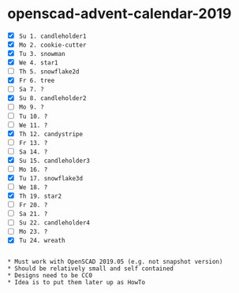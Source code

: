 # openscad-advent-calendar-2019

- [x] `Su 1. candleholder1`
- [x] `Mo 2. cookie-cutter`
- [x] `Tu 3. snowman`
- [x] `We 4. star1`
- [ ] `Th 5. snowflake2d`
- [x] `Fr 6. tree`
- [ ] `Sa 7. ?`
- [x] `Su 8. candleholder2`
- [ ] `Mo 9. ?`
- [ ] `Tu 10. ?`
- [ ] `We 11. ?`
- [x] `Th 12. candystripe`
- [ ] `Fr 13. ?`
- [ ] `Sa 14. ?`
- [x] `Su 15. candleholder3`
- [ ] `Mo 16. ?`
- [x] `Tu 17. snowflake3d`
- [ ] `We 18. ?`
- [x] `Th 19. star2`
- [ ] `Fr 20. ?`
- [ ] `Sa 21. ?`
- [ ] `Su 22. candleholder4`
- [ ] `Mo 23. ?`
- [x] `Tu 24. wreath`
```

* Must work with OpenSCAD 2019.05 (e.g. not snapshot version)
* Should be relatively small and self contained
* Designs need to be CC0
* Idea is to put them later up as HowTo
